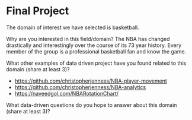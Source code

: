 # Final Project
The domain of interest we have selected is basketball.

Why are you interested in this field/domain?
  The NBA has changed drastically and interestingly over the course of its 73 year history. Every member of the group is a professional basketball fan and know the game.

What other examples of data driven project have you found related to this domain (share at least 3)?
- https://github.com/christopherjenness/NBA-player-movement
- https://github.com/christopherjenness/NBA-analytics
- https://naveedgol.com/NBARotationChart/

What data-driven questions do you hope to answer about this domain (share at least 3)?
